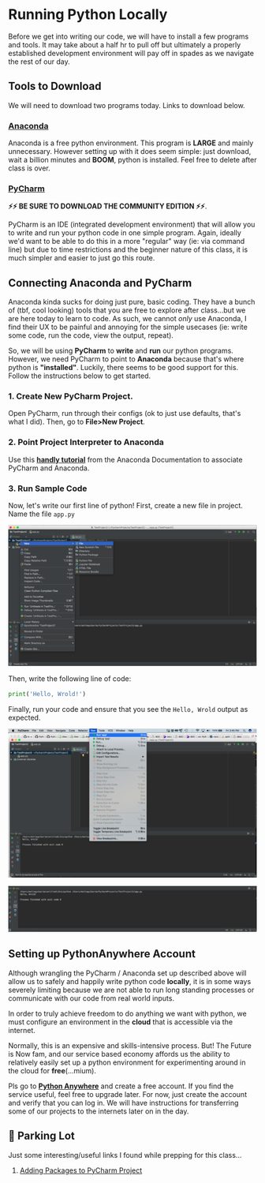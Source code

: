 # Running Python Locally

Before we get into writing our code, we will have to install a few programs and tools. It may take about a half hr to pull off but ultimately a properly established development environment will pay off in spades as we navigate the rest of our day.

## Tools to Download

We will need to download two programs today. Links to download below.

### **[Anaconda](https://www.anaconda.com/download/)**
Anaconda is a free python environment. This program is **LARGE** and mainly unnecessary. However setting up with it does seem simple: just download, wait a billion minutes and **BOOM**, python is installed. Feel free to delete after class is over.

### **[PyCharm](https://www.jetbrains.com/pycharm/download/)**
**⚡⚡ BE SURE TO DOWNLOAD THE COMMUNITY EDITION ⚡⚡**.

PyCharm is an IDE (integrated development environment) that will allow you to write and run your python code in one simple program. Again, ideally we'd want to be able to do this in a more "regular" way (ie: via command line) but due to time restrictions and the beginner nature of this class, it is much simpler and easier to just go this route. 

## Connecting Anaconda and PyCharm

Anaconda kinda sucks for doing just pure, basic coding. They have a bunch of (tbf, cool looking) tools that you are free to explore after class...but we are here today to learn to code. As such, we cannot *only* use Anaconda, I find their UX to be painful and annoying for the simple usecases (ie: write some code, run the code, view the output, repeat).

So, we will be using **PyCharm** to **write** and **run** our python programs. However, we need PyCharm to point to **Anaconda** because that's where python is **"installed"**. Luckily, there seems to be good support for this. Follow the instructions below to get started.

### 1. Create New PyCharm Project.

Open PyCharm, run through their configs (ok to just use defaults, that's what I did). Then, go to **File>New Project**.

### 2. Point Project Interpreter to Anaconda

Use this **[handly tutorial](https://docs.anaconda.com/anaconda/user-guide/tasks/integration/pycharm)** from the Anaconda Documentation to associate PyCharm and Anaconda.

### 3. Run Sample Code

Now, let's write our first line of python! First, create a new file in project. Name the file `app.py`

![new_file](https://github.com/mottaquikarim/PythonBootcamp/blob/master/assets/PyCharm_New_File.png?raw=true)

Then, write the following line of code:

```python
print('Hello, Wrold!')
```

Finally, run your code and ensure that you see the `Hello, Wrold` output as expected.

![run_code](https://github.com/mottaquikarim/PythonBootcamp/blob/master/assets/PyCharm_Run_File.png)

![verify](https://github.com/mottaquikarim/PythonBootcamp/blob/master/assets/PyCharm_Verify_Output.png?raw=true)

## Setting up PythonAnywhere Account

Although wrangling the PyCharm / Anaconda set up described above will allow us to safely and happily write python code **locally**, it is in some ways severely limiting because we are not able to run long standing processes or communicate with our code from real world inputs.

In order to truly achieve freedom to do anything we want with python, we must configure an environment in the **cloud** that is accessible via the internet.

Normally, this is an expensive and skills-intensive process. But! The Future is Now fam, and our service based economy affords us the ability to relatively easily set up a python environment for experimenting around in the cloud for **free**(...mium).

Pls go to **[Python Anywhere](https://www.pythonanywhere.com/)** and create a free account. If you find the service useful, feel free to upgrade later. For now, just create the account and verify that you can log in. We will have instructions for transferring some of our projects to the internets later on in the day.


## 🚗 Parking Lot

Just some interesting/useful links I found while prepping for this class...

1. [Adding Packages to PyCharm Project](https://www.jetbrains.com/help/pycharm/installing-uninstalling-and-upgrading-packages.html)
